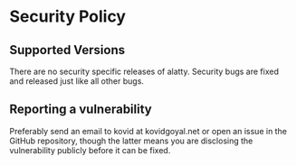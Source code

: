 # Security Policy

## Supported Versions

There are no security specific releases of alatty. Security bugs are fixed
and released just like all other bugs.

## Reporting a vulnerability

Preferably send an email to kovid at kovidgoyal.net or open an issue in the
GitHub repository, though the latter means you are disclosing the vulnerability
publicly before it can be fixed.
